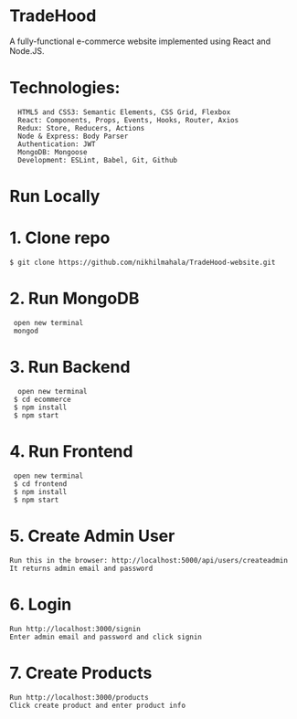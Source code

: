 # TradeHood
A fully-functional e-commerce website implemented using React and Node.JS.

# Technologies:
      HTML5 and CSS3: Semantic Elements, CSS Grid, Flexbox
      React: Components, Props, Events, Hooks, Router, Axios
      Redux: Store, Reducers, Actions
      Node & Express: Body Parser
      Authentication: JWT
      MongoDB: Mongoose
      Development: ESLint, Babel, Git, Github

# Run Locally


# 1. Clone repo
    $ git clone https://github.com/nikhilmahala/TradeHood-website.git

# 2. Run MongoDB
     open new terminal
     mongod

# 3. Run Backend
      open new terminal
     $ cd ecommerce
     $ npm install
     $ npm start

# 4. Run Frontend
     open new terminal
     $ cd frontend
     $ npm install
     $ npm start

# 5. Create Admin User
    Run this in the browser: http://localhost:5000/api/users/createadmin
    It returns admin email and password

# 6. Login
    Run http://localhost:3000/signin
    Enter admin email and password and click signin

# 7. Create Products
    Run http://localhost:3000/products
    Click create product and enter product info 
 
